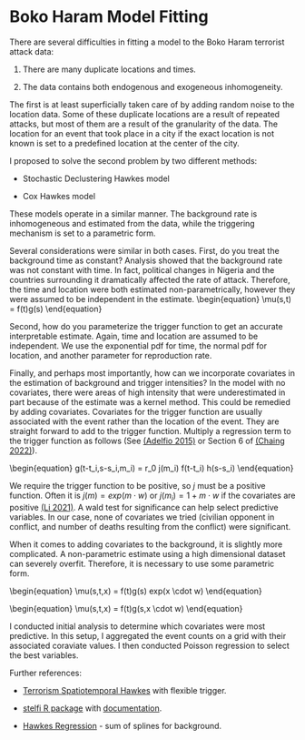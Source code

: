 # Boko Haram Model Fitting

There are several difficulties in fitting a model to the Boko Haram terrorist attack data:

1. There are many duplicate locations and times.

2. The data contains both endogenous and exogeneous inhomogeneity.


The first is at least superficially taken care of by adding random noise to the location data. Some of these duplicate locations are a result of repeated attacks, but most of them are a result of the granularity of the data. The location for an event that took place in a city if the exact location is not known is set to a predefined location at the center of the city.

I proposed to solve the second problem by two different methods:

- Stochastic Declustering Hawkes model

- Cox Hawkes model

These models operate in a similar manner. The background rate is inhomogeneous and estimated from the data, while the triggering mechanism is set to a parametric form.

Several considerations were similar in both cases. First, do you treat the background time as constant? Analysis showed that the background rate was not constant with time. In fact, political changes in Nigeria and the countries surrounding it dramatically affected the rate of attack. Therefore, the time and location were both estimated non-parametrically, however they were assumed to be independent in the estimate. 
\begin{equation}
    \mu(s,t) = f(t)g(s)
\end{equation}

Second, how do you parameterize the trigger function to get an accurate interpretable estimate. Again, time and location are assumed to be independent. We use the exponential pdf for time, the normal pdf for location, and another parameter for reproduction rate.


Finally, and perhaps most importantly, how can we incorporate covariates in the estimation of background and trigger intensities? In the model with no covariates, there were areas of high intensity that were underestimated in part because of the estimate was a kernel method. This could be remedied by adding covariates. Covariates for the trigger function are usually associated with the event rather than the location of the event. They are straight forward to add to the trigger function. Multiply a regression term to the trigger function as follows (See [(Adelfio 2015)](https://link.springer.com/article/10.1007/s10260-020-00543-5) or Section 6 of [(Chaing 2022)](https://scholarworks.iupui.edu/items/24e1401b-7559-4f25-8d08-fbd7661458a1)).

\begin{equation}
    g(t-t_i,s-s_i,m_i) = r_0 j(m_i) f(t-t_i) h(s-s_i)
\end{equation}

We require the trigger function to be positive, so $j$ must be a positive function. Often it is $j(m) = exp(m\cdot w)$ or $j(m_i)=1 + m\cdot w$ if the covariates are positive [(Li 2021)](https://onlinelibrary.wiley.com/doi/full/10.1002/env.2697). A wald test for significance can help select predictive variables. In our case, none of covariates we tried (civilian opponent in conflict, and number of deaths resulting from the conflict) were significant. 

When it comes to adding covariates to the background, it is slightly more complicated. A non-parametric estimate using a high dimensional dataset can severely overfit. Therefore, it is necessary to use some parametric form.

\begin{equation}
    \mu(s,t,x) = f(t)g(s) exp(x \cdot w)
\end{equation}

\begin{equation}
    \mu(s,t,x) = f(t)g(s,x \cdot w)
\end{equation}


I conducted initial analysis to determine which covariates were most predictive. In this setup, I aggregated the event counts on a grid with their associated coraviate values. I then conducted Poisson regression to select the best variables.

Further references:

- [Terrorism Spatiotemporal Hawkes](https://arxiv.org/pdf/2202.12346.pdf) with flexible trigger.

- [stelfi R package](https://cran.r-project.org/web/packages/stelfi/stelfi.pdf) with [documentation](https://cmjt.github.io/stelfi/).

- [Hawkes Regression](https://assets.researchsquare.com/files/rs-2146259/v1_covered.pdf?c=1666104480) - sum of splines for background.
